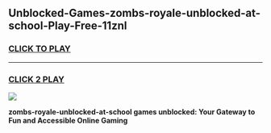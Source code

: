 
## Unblocked-Games-zombs-royale-unblocked-at-school-Play-Free-11znl
<h3>
<a href="https://premium76.site?title=zombs-royale-unblocked-at-school&ref=18A1">CLICK TO PLAY</a></h3>
<hr>

<h3>
<a href="https://premium76.site?title=zombs-royale-unblocked-at-school&ref=18A1">CLICK 2 PLAY</a>
  
</h3>

<a href="https://premium76.site?title=zombs-royale-unblocked-at-school&ref=18A1"><img src="https://clearcache.store/games.png"></a>


**zombs-royale-unblocked-at-school games unblocked: Your Gateway to Fun and Accessible Online Gaming**
